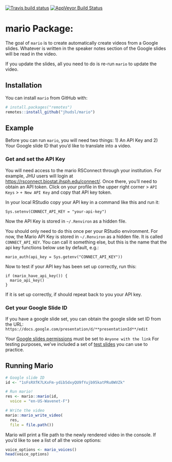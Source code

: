 
[![Travis build
status](https://travis-ci.com/jhudsl/mario.svg?branch=master)](https://travis-ci.com/jhudsl/mario)
[![AppVeyor Build
Status](https://ci.appveyor.com/api/projects/status/github/jhudsl/mario?branch=master&svg=true)](https://ci.appveyor.com/project/jhudsl/mario)
<!-- README.md is generated from README.Rmd. Please edit that file -->

# mario Package:

The goal of `mario` is to create automatically create videos from a
Google slides. Whatever is written in the speaker notes section of the
Google slides will be read in the video.

If you update the slides, all you need to do is re-run `mario` to update
the video.

## Installation

You can install `mario` from GitHub with:

``` r
# install.packages("remotes")
remotes::install_github("jhudsl/mario")
```

## Example

Before you can run `mario`, you will need two things: 1) An API Key and
2) Your Google slide ID that you’d like to translate into a video.

### Get and set the API Key

You will need access to the mario RSConnect through your institution.
For example, JHU users will login at
<https://rsconnect.biostat.jhsph.edu/connect/>. Once there, you’ll need
to obtain an API token. Click on your profile in the upper right corner
\> `API Keys` \> `+ New API Key` and copy that API key token.

In your local RStudio copy your API key in a command like this and run
it:

    Sys.setenv(CONNECT_API_KEY = "your-api-key")

Now the API Key is stored in `~/.Renviron` as a hidden file.

You should only need to do this once per your RStudio environment. For
now, the Mario API Key is stored in `~/.Renviron` as a hidden file. It
is called `CONNECT_API_KEY`. You can call it something else, but this is
the name that the api key functions below use by default, e.g.:

`mario_auth(api_key = Sys.getenv("CONNECT_API_KEY"))`

Now to test if your API key has been set up correctly, run this:

    if (mario_have_api_key()) {
      mario_api_key()
    }

If it is set up correctly, if should repeat back to you your API key.

### Get your Google Slide ID

If you have a google slide set, you can obtain the google slide set ID
from the URL:
`https://docs.google.com/presentation/d/**presentationId**/edit`

Your [Google slides
permissions](https://artofpresentations.com/give-permissions-on-google-slides/)
must be set to `Anyone with the link` For testing purposes, we’ve
included a set of [test
slides](https://docs.google.com/presentation/d/1sFsRXfK7LKxFm-ydib5dxyQU9fYujb95katPRu0WVZk/edit#slide=id.p)
you can use to practice.

## Running Mario

``` r
# Google slide ID
id <- "1sFsRXfK7LKxFm-ydib5dxyQU9fYujb95katPRu0WVZk"

# Run mario!
res <- mario::mario(id,
  voice = "en-US-Wavenet-F")

# Write the video
mario::mario_write_video(
  res,
  file = file.path())
```

Mario will print a file path to the newly rendered video in the console.
If you’d like to see a list of all the voice options:

``` r
voice_options <- mario_voices()
head(voice_options)
```

